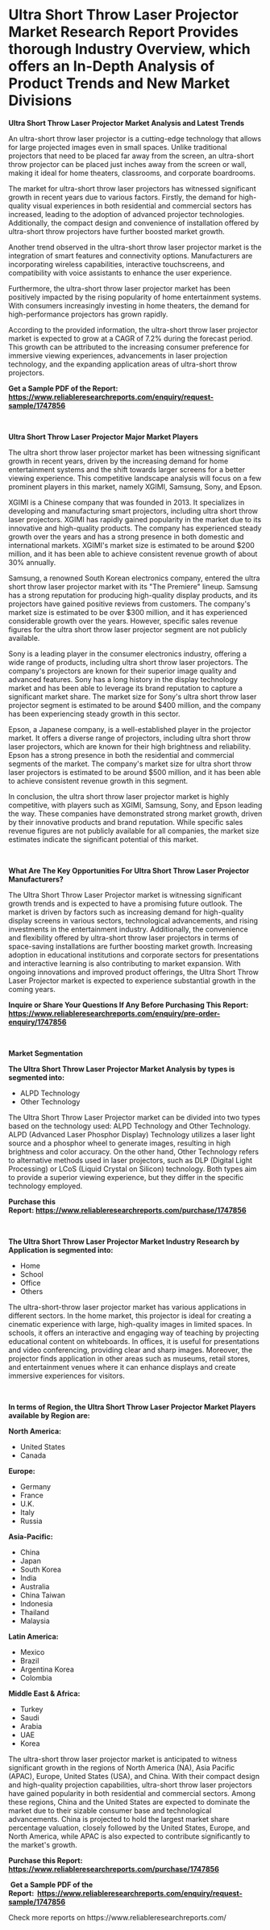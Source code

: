 <p><h1>Ultra Short Throw Laser Projector Market Research Report Provides thorough Industry Overview, which offers an In-Depth Analysis of Product Trends and New Market Divisions</h1></p><p><strong>Ultra Short Throw Laser Projector Market Analysis and Latest Trends</strong></p>
<p><p>An ultra-short throw laser projector is a cutting-edge technology that allows for large projected images even in small spaces. Unlike traditional projectors that need to be placed far away from the screen, an ultra-short throw projector can be placed just inches away from the screen or wall, making it ideal for home theaters, classrooms, and corporate boardrooms.</p><p>The market for ultra-short throw laser projectors has witnessed significant growth in recent years due to various factors. Firstly, the demand for high-quality visual experiences in both residential and commercial sectors has increased, leading to the adoption of advanced projector technologies. Additionally, the compact design and convenience of installation offered by ultra-short throw projectors have further boosted market growth.</p><p>Another trend observed in the ultra-short throw laser projector market is the integration of smart features and connectivity options. Manufacturers are incorporating wireless capabilities, interactive touchscreens, and compatibility with voice assistants to enhance the user experience.</p><p>Furthermore, the ultra-short throw laser projector market has been positively impacted by the rising popularity of home entertainment systems. With consumers increasingly investing in home theaters, the demand for high-performance projectors has grown rapidly.</p><p>According to the provided information, the ultra-short throw laser projector market is expected to grow at a CAGR of 7.2% during the forecast period. This growth can be attributed to the increasing consumer preference for immersive viewing experiences, advancements in laser projection technology, and the expanding application areas of ultra-short throw projectors.</p></p>
<p><strong>Get a Sample PDF of the Report:&nbsp; <a href="https://www.reliableresearchreports.com/enquiry/request-sample/1747856">https://www.reliableresearchreports.com/enquiry/request-sample/1747856</a></strong></p>
<p>&nbsp;</p>
<p><strong>Ultra Short Throw Laser Projector Major Market Players</strong></p>
<p><p>The ultra short throw laser projector market has been witnessing significant growth in recent years, driven by the increasing demand for home entertainment systems and the shift towards larger screens for a better viewing experience. This competitive landscape analysis will focus on a few prominent players in this market, namely XGIMI, Samsung, Sony, and Epson.</p><p>XGIMI is a Chinese company that was founded in 2013. It specializes in developing and manufacturing smart projectors, including ultra short throw laser projectors. XGIMI has rapidly gained popularity in the market due to its innovative and high-quality products. The company has experienced steady growth over the years and has a strong presence in both domestic and international markets. XGIMI's market size is estimated to be around $200 million, and it has been able to achieve consistent revenue growth of about 30% annually.</p><p>Samsung, a renowned South Korean electronics company, entered the ultra short throw laser projector market with its "The Premiere" lineup. Samsung has a strong reputation for producing high-quality display products, and its projectors have gained positive reviews from customers. The company's market size is estimated to be over $300 million, and it has experienced considerable growth over the years. However, specific sales revenue figures for the ultra short throw laser projector segment are not publicly available.</p><p>Sony is a leading player in the consumer electronics industry, offering a wide range of products, including ultra short throw laser projectors. The company's projectors are known for their superior image quality and advanced features. Sony has a long history in the display technology market and has been able to leverage its brand reputation to capture a significant market share. The market size for Sony's ultra short throw laser projector segment is estimated to be around $400 million, and the company has been experiencing steady growth in this sector.</p><p>Epson, a Japanese company, is a well-established player in the projector market. It offers a diverse range of projectors, including ultra short throw laser projectors, which are known for their high brightness and reliability. Epson has a strong presence in both the residential and commercial segments of the market. The company's market size for ultra short throw laser projectors is estimated to be around $500 million, and it has been able to achieve consistent revenue growth in this segment.</p><p>In conclusion, the ultra short throw laser projector market is highly competitive, with players such as XGIMI, Samsung, Sony, and Epson leading the way. These companies have demonstrated strong market growth, driven by their innovative products and brand reputation. While specific sales revenue figures are not publicly available for all companies, the market size estimates indicate the significant potential of this market.</p></p>
<p>&nbsp;</p>
<p><strong>What Are The Key Opportunities For Ultra Short Throw Laser Projector Manufacturers?</strong></p>
<p><p>The Ultra Short Throw Laser Projector market is witnessing significant growth trends and is expected to have a promising future outlook. The market is driven by factors such as increasing demand for high-quality display screens in various sectors, technological advancements, and rising investments in the entertainment industry. Additionally, the convenience and flexibility offered by ultra-short throw laser projectors in terms of space-saving installations are further boosting market growth. Increasing adoption in educational institutions and corporate sectors for presentations and interactive learning is also contributing to market expansion. With ongoing innovations and improved product offerings, the Ultra Short Throw Laser Projector market is expected to experience substantial growth in the coming years.</p></p>
<p><strong>Inquire or Share Your Questions If Any Before Purchasing This Report: <a href="https://www.reliableresearchreports.com/enquiry/pre-order-enquiry/1747856">https://www.reliableresearchreports.com/enquiry/pre-order-enquiry/1747856</a></strong></p>
<p>&nbsp;</p>
<p><strong>Market Segmentation</strong></p>
<p><strong>The Ultra Short Throw Laser Projector Market Analysis by types is segmented into:</strong></p>
<p><ul><li>ALPD Technology</li><li>Other Technology</li></ul></p>
<p><p>The Ultra Short Throw Laser Projector market can be divided into two types based on the technology used: ALPD Technology and Other Technology. ALPD (Advanced Laser Phosphor Display) Technology utilizes a laser light source and a phosphor wheel to generate images, resulting in high brightness and color accuracy. On the other hand, Other Technology refers to alternative methods used in laser projectors, such as DLP (Digital Light Processing) or LCoS (Liquid Crystal on Silicon) technology. Both types aim to provide a superior viewing experience, but they differ in the specific technology employed.</p></p>
<p><strong>Purchase this Report:&nbsp;<a href="https://www.reliableresearchreports.com/purchase/1747856">https://www.reliableresearchreports.com/purchase/1747856</a></strong></p>
<p>&nbsp;</p>
<p><strong>The Ultra Short Throw Laser Projector Market Industry Research by Application is segmented into:</strong></p>
<p><ul><li>Home</li><li>School</li><li>Office</li><li>Others</li></ul></p>
<p><p>The ultra-short-throw laser projector market has various applications in different sectors. In the home market, this projector is ideal for creating a cinematic experience with large, high-quality images in limited spaces. In schools, it offers an interactive and engaging way of teaching by projecting educational content on whiteboards. In offices, it is useful for presentations and video conferencing, providing clear and sharp images. Moreover, the projector finds application in other areas such as museums, retail stores, and entertainment venues where it can enhance displays and create immersive experiences for visitors.</p></p>
<p>&nbsp;</p>
<p><strong>In terms of Region, the Ultra Short Throw Laser Projector Market Players available by Region are:</strong></p>
<p>
    <p> <strong> North America: </strong>
        <ul>
            <li>United States</li>
            <li>Canada</li>
        </ul>
        </p> 
    <p> <strong> Europe: </strong>
        <ul>
            <li>Germany</li>
            <li>France</li>
            <li>U.K.</li>
            <li>Italy</li>
            <li>Russia</li>
        </ul>
        </p> 
    <p> <strong> Asia-Pacific: </strong>
        <ul>
            <li>China</li>
            <li>Japan</li>
            <li>South Korea</li>
            <li>India</li>
            <li>Australia</li>
            <li>China Taiwan</li>
            <li>Indonesia</li>
            <li>Thailand</li>
            <li>Malaysia</li>
        </ul>
        </p> 
    <p> <strong> Latin America: </strong>
        <ul>
            <li>Mexico</li>
            <li>Brazil</li>
            <li>Argentina Korea</li>
            <li>Colombia</li>
        </ul>
        </p> 
    <p> <strong> Middle East & Africa: </strong>
        <ul>
            <li>Turkey</li>
            <li>Saudi</li>
            <li>Arabia</li>
            <li>UAE</li>
            <li>Korea</li>
        </ul>
    </p>
    </p>
<p><p>The ultra-short throw laser projector market is anticipated to witness significant growth in the regions of North America (NA), Asia Pacific (APAC), Europe, United States (USA), and China. With their compact design and high-quality projection capabilities, ultra-short throw laser projectors have gained popularity in both residential and commercial sectors. Among these regions, China and the United States are expected to dominate the market due to their sizable consumer base and technological advancements. China is projected to hold the largest market share percentage valuation, closely followed by the United States, Europe, and North America, while APAC is also expected to contribute significantly to the market's growth.</p></p>
<p><strong>Purchase this Report: <a href="https://www.reliableresearchreports.com/purchase/1747856">https://www.reliableresearchreports.com/purchase/1747856</a></strong></p>
<p>&nbsp;<strong>Get a Sample PDF of the Report:&nbsp;&nbsp;<a href="https://www.reliableresearchreports.com/enquiry/request-sample/1747856">https://www.reliableresearchreports.com/enquiry/request-sample/1747856</a></strong></p>
<p><strong></strong></p>
<p>Check more reports on https://www.reliableresearchreports.com/</p>